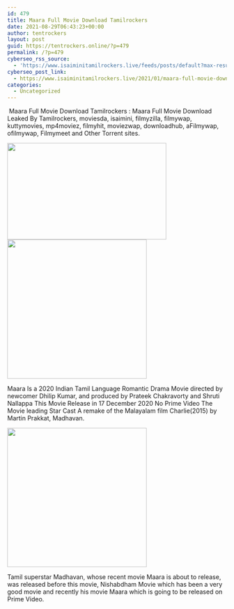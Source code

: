 ```yaml
---
id: 479
title: Maara Full Movie Download Tamilrockers
date: 2021-08-29T06:43:23+00:00
author: tentrockers
layout: post
guid: https://tentrockers.online/?p=479
permalink: /?p=479
cyberseo_rss_source:
  - 'https://www.isaiminitamilrockers.live/feeds/posts/default?max-results=150&start-index=151'
cyberseo_post_link:
  - https://www.isaiminitamilrockers.live/2021/01/maara-full-movie-download-tamilrockers.html
categories:
  - Uncategorized
---
```

<meta content="&nbsp;Maara Full Movie Download Tamilrockers : Maara Full Movie Download Leaked By Tamilrockers, moviesda, isaimini, filmyzilla, filmywap, kuttym..." name="twitter:description" />

  


<center>
</center>

&nbsp;Maara Full Movie Download Tamilrockers : Maara Full Movie Download Leaked By Tamilrockers, moviesda, isaimini, filmyzilla, filmywap, kuttymovies, mp4moviez, filmyhit, moviezwap, downloadhub, aFilmywap, ofilmywap, Filmymeet and Other Torrent sites.<ins data-width="0" data-height="0" class="a31300e8ab1" data-domain="//aaaaaco.com" data-affquery="/f5ff9bfd5d/31300e8ab1/?placementName=default"></ins>

<div class="separator">
  <a href="https://1.bp.blogspot.com/-9TFM4zGatWk/X_MjVHE8vYI/AAAAAAAAAKs/Kthld7lNaFwkeUQ1IrX45-eVm2reBPwhACLcBGAsYHQ/s904/Capture.png" imageanchor="1"><img loading="lazy" border="0" data-original-height="571" data-original-width="904" height="222" src="https://1.bp.blogspot.com/-9TFM4zGatWk/X_MjVHE8vYI/AAAAAAAAAKs/Kthld7lNaFwkeUQ1IrX45-eVm2reBPwhACLcBGAsYHQ/w365-h222/Capture.png" width="365" /></a>
</div>



<div class="separator">
  <a href="https://aaaaaco.com/b7e8e06d99/de0218059b/?placementName=default" imageanchor="1" target="_blank" rel="noopener"><img border="0" data-original-height="166" data-original-width="800" src="https://1.bp.blogspot.com/-9V-pftkopvw/X_MjaxSemkI/AAAAAAAAAKw/VQSGVZA4_SsrU4MykQb4s775TG2tiMGhQCLcBGAsYHQ/s320/unnamed.gif" width="320" /></a>
</div>

<ins data-width="0" data-height="0" class="a31300e8ab1" data-domain="//aaaaaco.com" data-affquery="/f5ff9bfd5d/31300e8ab1/?placementName=default"></ins>

Maara Is a 2020 Indian Tamil Language Romantic Drama Movie directed by newcomer Dhilip Kumar, and produced by Prateek Chakravorty and Shruti Nallappa This Movie Release in 17 December 2020 No Prime Video The Movie leading Star Cast A remake of the Malayalam film Charlie(2015) by Martin Prakkat, Madhavan.<ins data-width="0" data-height="0" class="a31300e8ab1" data-domain="//aaaaaco.com" data-affquery="/f5ff9bfd5d/31300e8ab1/?placementName=default"></ins>

<div class="separator">
  <a href="https://aaaaaco.com/b7e8e06d99/de0218059b/?placementName=default" imageanchor="1" target="_blank" rel="noopener"><img border="0" data-original-height="166" data-original-width="800" src="https://1.bp.blogspot.com/-wKys9H_DJU4/X_MjhV1yqtI/AAAAAAAAAK0/b13uPNjfiS0fdZ_v13r1MEo2YnFRRRJcQCLcBGAsYHQ/s320/unnamed.gif" width="320" /></a>
</div>

Tamil superstar Madhavan, whose recent movie Maara is about to release, was released before this movie, Nishabdham Movie which has been a very good movie and recently his movie Maara which is going to be released on Prime Video.<ins data-width="0" data-height="0" class="a31300e8ab1" data-domain="//aaaaaco.com" data-affquery="/f5ff9bfd5d/31300e8ab1/?placementName=default"></ins>

<center>
</center>